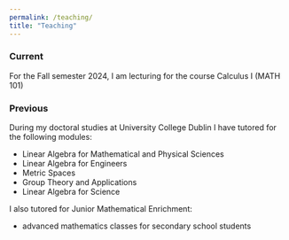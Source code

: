 ```yaml
---
permalink: /teaching/
title: "Teaching"
---
```

### Current
For the Fall semester 2024, I am lecturing for the course Calculus I (MATH 101)

### Previous
During my doctoral studies at University College Dublin I have tutored for the following modules:
- Linear Algebra for Mathematical and Physical Sciences
- Linear Algebra for Engineers
- Metric Spaces
- Group Theory and Applications
- Linear Algebra for Science

I also tutored for Junior Mathematical Enrichment:
- advanced mathematics classes for secondary school students
